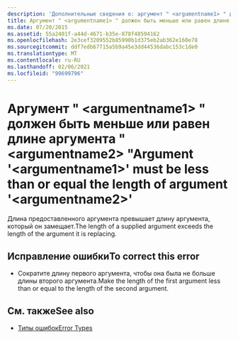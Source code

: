 ```yaml
---
description: 'Дополнительные сведения о: аргумент " <argumentname1> " должен быть меньше или равен длине аргумента "<argumentname2>'
title: Аргумент " <argumentname1> " должен быть меньше или равен длине аргумента " <argumentname2> "
ms.date: 07/20/2015
ms.assetid: 55a2401f-a44d-4671-b35e-878f48594162
ms.openlocfilehash: 2e3cef3209552b85990b1d375eb2ab362e160e78
ms.sourcegitcommit: ddf7edb67715a5b9a45e3dd44536dabc153c1de0
ms.translationtype: MT
ms.contentlocale: ru-RU
ms.lasthandoff: 02/06/2021
ms.locfileid: "99699796"
---
```

# <a name="argument-argumentname1-must-be-less-than-or-equal-the-length-of-argument-argumentname2"></a><span data-ttu-id="03954-103">Аргумент " \<argumentname1> " должен быть меньше или равен длине аргумента " \<argumentname2> "</span><span class="sxs-lookup"><span data-stu-id="03954-103">Argument '\<argumentname1>' must be less than or equal the length of argument '\<argumentname2>'</span></span>

<span data-ttu-id="03954-104">Длина предоставленного аргумента превышает длину аргумента, который он замещает.</span><span class="sxs-lookup"><span data-stu-id="03954-104">The length of a supplied argument exceeds the length of the argument it is replacing.</span></span>  
  
## <a name="to-correct-this-error"></a><span data-ttu-id="03954-105">Исправление ошибки</span><span class="sxs-lookup"><span data-stu-id="03954-105">To correct this error</span></span>  
  
- <span data-ttu-id="03954-106">Сократите длину первого аргумента, чтобы она была не больше длины второго аргумента.</span><span class="sxs-lookup"><span data-stu-id="03954-106">Make the length of the first argument less than or equal to the length of the second argument.</span></span>  
  
## <a name="see-also"></a><span data-ttu-id="03954-107">См. также</span><span class="sxs-lookup"><span data-stu-id="03954-107">See also</span></span>

- [<span data-ttu-id="03954-108">Типы ошибок</span><span class="sxs-lookup"><span data-stu-id="03954-108">Error Types</span></span>](../programming-guide/language-features/error-types.md)
